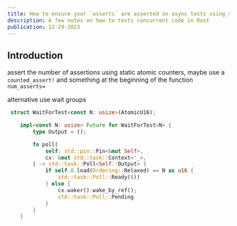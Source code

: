 ```yaml
---
title: How to ensure your `asserts` are asserted on async tests using static atomics in Rust
description: A few notes on how to tests concurrent code in Rust
publication: 12-29-2023
---
```

## Introduction

assert the number of assertions using static atomic counters, maybe use a `counted_assert!` and something at the beginning of the function `num_asserts=`

alternative use wait groups

```rust
 struct WaitForTest<const N: usize>(AtomicU16);

    impl<const N: usize> Future for WaitForTest<N> {
        type Output = ();

        fn poll(
            self: std::pin::Pin<&mut Self>,
            cx: &mut std::task::Context<'_>,
        ) -> std::task::Poll<Self::Output> {
            if self.0.load(Ordering::Relaxed) == N as u16 {
                std::task::Poll::Ready(())
            } else {
                cx.waker().wake_by_ref();
                std::task::Poll::Pending
            }
        }
    }
```
